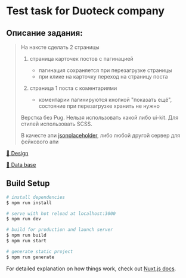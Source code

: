 # Test task for Duoteck company

## Описание задания:
> На наксте сделать 2 страницы
> 1) страница карточек постов с пагинацией
>    - пагинация сохраняется при перезагрузке страницы
>    - при клике на карточку переход на страницу поста
>
> 2) страница 1 поста с коментариями
>    - коментарии пагинируются кнопкой "показать ещё", состояние при перезагрузке хранить не нужно
>
> Верстка без Pug. Нельзя использовать какой либо ui-kit. Для стилей использовать SCSS.
>
> В качесте апи [jsonplaceholder](https://jsonplaceholder.typicode.com/), либо любой другой сервер для фейкового апи

[🎨 Design](https://www.figma.com/file/U81fApK6vMmjeBIuQTt29R/%D0%A2%D0%B5%D1%81%D1%82%D0%BE%D0%B2%D0%BE%D0%B5-%D0%B7%D0%B0%D0%B4%D0%B0%D0%BD%D0%B8%D0%B5?node-id=0%3A1)

[💾 Data base](https://my-json-server.typicode.com/n-makarin/test-duotek)

## Build Setup

``` bash
# install dependencies
$ npm run install

# serve with hot reload at localhost:3000
$ npm run dev

# build for production and launch server
$ npm run build
$ npm run start

# generate static project
$ npm run generate
```

For detailed explanation on how things work, check out [Nuxt.js docs](https://nuxtjs.org).
